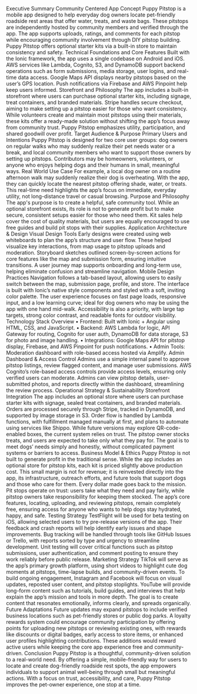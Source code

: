 Executive Summary
Community Centered App Concept
Puppy Pitstop is a mobile app designed to help everyday dog owners locate pet-friendly roadside rest areas that offer water, treats, and waste bags. These pitstops are independently hosted by community members and verified through the app. The app supports uploads, ratings, and comments for each pitstop while encouraging community involvement through DIY pitstop building. Puppy Pitstop offers optional starter kits via a built-in store to maintain consistency and safety.
Technical Foundations and Core Features
Built with the Ionic framework, the app uses a single codebase on Android and iOS. AWS services like Lambda, Cognito, S3, and DynamoDB support backend operations such as form submissions, media storage, user logins, and real-time data access. Google Maps API displays nearby pitstops based on the user’s GPS location. Push notifications via Firebase and AWS Pinpoint help keep users informed.
Storefront and Philosophy
The app includes a built-in storefront where users can purchase optional starter kits, including signage, treat containers, and branded materials. Stripe handles secure checkout, aiming to make setting up a pitstop easier for those who want consistency. While volunteers create and maintain most pitstops using their materials, these kits offer a ready-made solution without shifting the app’s focus away from community trust. Puppy Pitstop emphasizes utility, participation, and shared goodwill over profit.
Target Audience & Purpose
Primary Users and Intentions
Puppy Pitstop is designed for two core user groups: dog owners on regular walks who may suddenly realize their pet needs water or a break, and local community members who want to support those owners by setting up pitstops. Contributors may be homeowners, volunteers, or anyone who enjoys helping dogs and their humans in small, meaningful ways.
Real World Use Case
	For example, a local dog owner on a routine afternoon walk may suddenly realize their dog is overheating. With the app, they can quickly locate the nearest pitstop offering shade, water, or treats. This real-time need highlights the app’s focus on immediate, everyday utility, not long-distance travel or casual browsing.
Purpose and Philosophy
The app's purpose is to create a helpful, safe community tool. While an optional storefront exists, its role is not to generate profit but to make secure, consistent setups easier for those who need them. Kit sales help cover the cost of quality materials, but users are equally encouraged to use free guides and build pit stops with their supplies.
Application Architecture & Design
Visual Design Tools
Early designs were created using web whiteboards to plan the app’s structure and user flow. These helped visualize key interactions, from map usage to pitstop uploads and moderation. Storyboard sketches outlined screen-by-screen actions for core features like the map and submission form, ensuring intuitive transitions. A user journey map supports onboarding and long-term use, helping eliminate confusion and streamline navigation.
Mobile Design Practices
Navigation follows a tab-based layout, allowing users to easily switch between the map, submission page, profile, and store. The interface is built with Ionic’s native style components and styled with a soft, inviting color palette. The user experience focuses on fast page loads, responsive input, and a low learning curve; ideal for dog owners who may be using the app with one hand mid-walk. Accessibility is also a priority, with large tap targets, strong color contrast, and readable fonts for outdoor visibility.
Technology Stack Overview
•	Frontend: Built with Ionic + Angular using HTML, CSS, and JavaScript.
•	Backend: AWS Lambda for logic, API Gateway for routing, Cognito for user auth, DynamoDB for data storage, S3 for photo and image handling.
•	Integrations: Google Maps API for pitstop display, Firebase, and AWS Pinpoint for push notifications.
•	Admin Tools: Moderation dashboard with role-based access hosted via Amplify.
Admin Dashboard & Access Control
Admins use a simple internal panel to approve pitstop listings, review flagged content, and manage user submissions. AWS Cognito’s role-based access controls provide access levels, ensuring only verified users can moderate. Admins can view pitstop details, user-submitted photos, and reports directly within the dashboard, streamlining the review process.
Operational Strategy & Sustainability
Storefront Integration
The app includes an optional store where users can purchase starter kits with signage, sealed treat containers, and branded materials. Orders are processed securely through Stripe, tracked in DynamoDB, and supported by image storage in S3. Order flow is handled by Lambda functions, with fulfillment managed manually at first, and plans to automate using services like Shippo. While future versions may explore QR-code-enabled boxes, the current system relies on trust. The pitstop owner stocks treats, and users are expected to take only what they pay for. The goal is to meet dogs’ needs simply and honestly, without complicated payment systems or barriers to access.
Business Model & Ethics
	Puppy Pitstop is not built to generate profit in the traditional sense. While the app includes an optional store for pitstop kits, each kit is priced slightly above production cost. This small margin is not for revenue; it is reinvested directly into the app, its infrastructure, outreach efforts, and future tools that support dogs and those who care for them. Every dollar made goes back to the mission. Pit stops operate on trust: users take what they need and pay fairly, while pitstop owners take responsibility for keeping them stocked. The app’s core features, locating, uploading, and reviewing pitstops, remain completely free, ensuring access for anyone who wants to help dogs stay hydrated, happy, and safe.
Testing Strategy
TestFlight will be used for beta testing on iOS, allowing selected users to try pre-release versions of the app. Their feedback and crash reports will help identify early issues and shape improvements. Bug tracking will be handled through tools like GitHub Issues or Trello, with reports sorted by type and urgency to streamline development. Unit testing will cover critical functions such as pitstop submissions, user authentication, and comment posting to ensure they work reliably before public release.
Marketing Strategy
TikTok will serve as the app’s primary growth platform, using short videos to highlight cute dog moments at pitstops, time-lapse builds, and community-driven events. To build ongoing engagement, Instagram and Facebook will focus on visual updates, reposted user content, and pitstop stoplights. YouTube will provide long-form content such as tutorials, build guides, and interviews that help explain the app’s mission and tools in more depth. The goal is to create content that resonates emotionally, informs clearly, and spreads organically.
Future Adaptations
Future updates may expand pitstops to include verified business locations such as pet-friendly stores or public dog parks. A loyalty rewards system could encourage community participation by offering points for uploading new pitstops or reviewing existing ones, with rewards like discounts or digital badges, early access to store items, or enhanced user profiles highlighting contributions. These additions would reward active users while keeping the core app experience free and community-driven.
Conclusion
	Puppy Pitstop is a thoughtful, community-driven solution to a real-world need. By offering a simple, mobile-friendly way for users to locate and create dog-friendly roadside rest spots, the app empowers individuals to support animal well-being through small but meaningful actions. With a focus on trust, accessibility, and care, Puppy Pitstop improves the pet-owner experience, one stop at a time.
